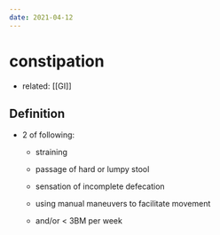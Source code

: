 ```yaml
---
date: 2021-04-12
---
```


# constipation

- related: [[GI]]

## Definition

- 2 of following:
	- straining

	- passage of hard or lumpy stool

	- sensation of incomplete defecation

	- using manual maneuvers to facilitate movement

	- and/or < 3BM per week
